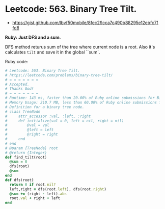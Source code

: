 # Leetcode: 563. Binary Tree Tilt.

- https://gist.github.com/lbvf50mobile/8fec29cca7c490b88295e12ebfc71fd8

**Ruby: Just DFS and a sum.**


DFS method returus sum of the tree where current node is a root. Also it's calculates `tilt` and save it in the global ``sum`.

 
Ruby code:
```Ruby
# Leetcode: 563. Binary Tree Tilt.
# https://leetcode.com/problems/binary-tree-tilt/
# = = = = = = =
# Accepted.
# Thanks God!
# = = = = = = =
# Runtime: 143 ms, faster than 20.00% of Ruby online submissions for Binary Tree Tilt.
# Memory Usage: 210.7 MB, less than 60.00% of Ruby online submissions for Binary Tree Tilt.
# Definition for a binary tree node.
# class TreeNode
#     attr_accessor :val, :left, :right
#     def initialize(val = 0, left = nil, right = nil)
#         @val = val
#         @left = left
#         @right = right
#     end
# end
# @param {TreeNode} root
# @return {Integer}
def find_tilt(root)
  @sum = 0
  dfs(root)
  @sum
end
def dfs(root)
  return 0 if root.nil?
  left,right = dfs(root.left), dfs(root.right)
  @sum += (right - left).abs
  root.val + right + left
end
```
